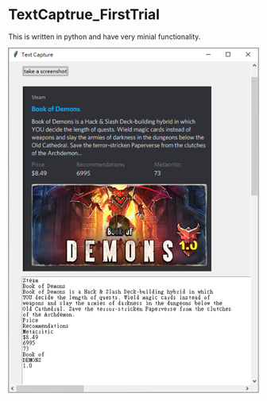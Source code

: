 # TextCaptrue_FirstTrial
This is written in python and have very minial functionality.

<img src="screenshot.png"/>

